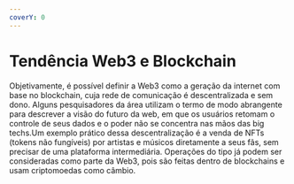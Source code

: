 ```yaml
---
coverY: 0
---
```


# Tendência Web3 e Blockchain

Objetivamente, é possível definir a Web3 como a geração da internet com base no blockchain, cuja rede de comunicação é descentralizada e sem dono. Alguns pesquisadores da área utilizam o termo de modo abrangente para descrever a visão do futuro da web, em que os usuários retomam o controle de seus dados e o poder não se concentra nas mãos das big techs.Um exemplo prático dessa descentralização é a venda de NFTs (tokens não fungíveis) por artistas e músicos diretamente a seus fãs, sem precisar de uma plataforma intermediária. Operações do tipo já podem ser consideradas como parte da Web3, pois são feitas dentro de blockchains e usam criptomoedas como câmbio.
